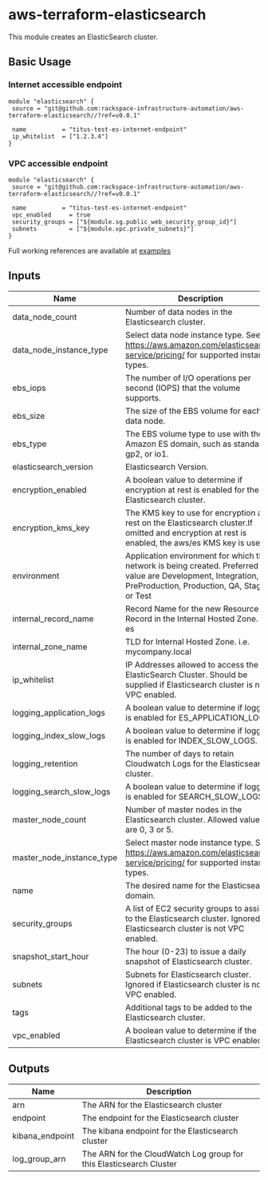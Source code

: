 # aws-terraform-elasticsearch

This module creates an ElasticSearch cluster.


## Basic Usage

### Internet accessible endpoint
```
module "elasticsearch" {
 source = "git@github.com:rackspace-infrastructure-automation/aws-terraform-elasticsearch//?ref=v0.0.1"

 name          = "titus-test-es-internet-endpoint"
 ip_whitelist  = ["1.2.3.4"]
}
```

### VPC accessible endpoint
```
module "elasticsearch" {
 source = "git@github.com:rackspace-infrastructure-automation/aws-terraform-elasticsearch//?ref=v0.0.1"

 name          = "titus-test-es-internet-endpoint"
 vpc_enabled     = true
 security_groups = ["${module.sg.public_web_security_group_id}"]
 subnets         = ["${module.vpc.private_subnets}"]
}
```

Full working references are available at [examples](examples)


## Inputs

| Name | Description | Type | Default | Required |
|------|-------------|:----:|:-----:|:-----:|
| data_node_count | Number of data nodes in the Elasticsearch cluster. | string | `6` | no |
| data_node_instance_type | Select data node instance type.  See https://aws.amazon.com/elasticsearch-service/pricing/ for supported instance types. | string | `m4.large.elasticsearch` | no |
| ebs_iops | The number of I/O operations per second (IOPS) that the volume supports. | string | `0` | no |
| ebs_size | The size of the EBS volume for each data node. | string | `20` | no |
| ebs_type | The EBS volume type to use with the Amazon ES domain, such as standard, gp2, or io1. | string | `gp2` | no |
| elasticsearch_version | Elasticsearch Version. | string | `6.3` | no |
| encryption_enabled | A boolean value to determine if encryption at rest is enabled for the Elasticsearch cluster. | string | `false` | no |
| encryption_kms_key | The KMS key to use for encryption at rest on the Elasticsearch cluster.If omitted and encryption at rest is enabled, the aws/es KMS key is used. | string | `` | no |
| environment | Application environment for which this network is being created. Preferred value are Development, Integration, PreProduction, Production, QA, Staging, or Test | string | `Development` | no |
| internal_record_name | Record Name for the new Resource Record in the Internal Hosted Zone. i.e. es | string | `` | no |
| internal_zone_name | TLD for Internal Hosted Zone. i.e. mycompany.local | string | `` | no |
| ip_whitelist | IP Addresses allowed to access the ElasticSearch Cluster.  Should be supplied if Elasticsearch cluster is not VPC enabled. | list | `<list>` | no |
| logging_application_logs | A boolean value to determine if logging is enabled for ES_APPLICATION_LOGS. | string | `false` | no |
| logging_index_slow_logs | A boolean value to determine if logging is enabled for INDEX_SLOW_LOGS. | string | `false` | no |
| logging_retention | The number of days to retain Cloudwatch Logs for the Elasticsearch cluster. | string | `30` | no |
| logging_search_slow_logs | A boolean value to determine if logging is enabled for SEARCH_SLOW_LOGS. | string | `false` | no |
| master_node_count | Number of master nodes in the Elasticsearch cluster.  Allowed values are 0, 3 or 5. | string | `0` | no |
| master_node_instance_type | Select master node instance type.  See https://aws.amazon.com/elasticsearch-service/pricing/ for supported instance types. | string | `m4.large.elasticsearch` | no |
| name | The desired name for the Elasticsearch domain. | string | - | yes |
| security_groups | A list of EC2 security groups to assign to the Elasticsearch cluster.  Ignored if Elasticsearch cluster is not VPC enabled. | list | `<list>` | no |
| snapshot_start_hour | The hour (0-23) to issue a daily snapshot of Elasticsearch cluster. | string | `0` | no |
| subnets | Subnets for Elasticsearch cluster.  Ignored if Elasticsearch cluster is not VPC enabled. | list | `<list>` | no |
| tags | Additional tags to be added to the Elasticsearch cluster. | map | `<map>` | no |
| vpc_enabled | A boolean value to determine if the Elasticsearch cluster is VPC enabled. | string | `false` | no |

## Outputs

| Name | Description |
|------|-------------|
| arn | The ARN for the Elasticsearch cluster |
| endpoint | The endpoint for the Elasticsearch cluster |
| kibana_endpoint | The kibana endpoint for the Elasticsearch cluster |
| log_group_arn | The ARN for the CloudWatch Log group for this Elasticsearch Cluster |
